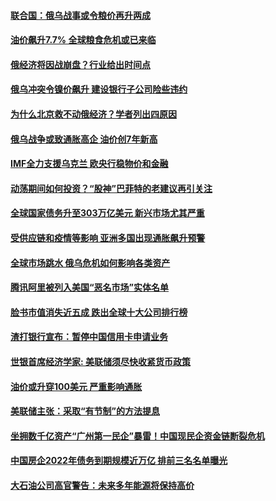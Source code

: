 #### [联合国：俄乌战事或令粮价再升两成](../pages/soh7/602366.md?t=03130907) 
#### [油价飙升7.7%   全球粮食危机或已来临](../pages/soh7/601249.md?t=03130907) 
#### [俄经济将因战崩盘？行业给出时间点](../pages/soh7/601033.md?t=03130907) 
#### [俄乌冲突令镍价飙升 建设银行子公司险些违约](../pages/soh7/601036.md?t=03130907) 
#### [为什么北京救不动俄经济？学者列出四原因](../pages/soh7/601042.md?t=03130907) 
#### [俄乌战争或致通胀高企 油价创7年新高](../pages/soh7/598777.md?t=03130907) 
#### [IMF全力支援乌克兰 欧央行稳物价和金融](../pages/soh7/597523.md?t=03130907) 
#### [动荡期间如何投资？“股神”巴菲特的老建议再引关注](../pages/soh7/597274.md?t=03130907) 
#### [全球国家债务升至303万亿美元 新兴市场尤其严重](../pages/soh7/596833.md?t=03130907) 
#### [受供应链和疫情等影响 亚洲多国出现通胀飙升预警](../pages/soh7/596353.md?t=03130907) 
#### [全球市场跳水 俄乌危机如何影响各类资产](../pages/soh7/596344.md?t=03130907) 
#### [腾讯阿里被列入美国“恶名市场”实体名单](../pages/soh7/595393.md?t=03130907) 
#### [脸书市值消失近五成 跌出全球十大公司排行榜](../pages/soh7/595216.md?t=03130907) 
#### [渣打银行宣布：暂停中国信用卡申请业务](../pages/soh7/594466.md?t=03130907) 
#### [世银首席经济学家: 美联储须尽快收紧货币政策](../pages/soh7/594298.md?t=03130907) 
#### [油价或升穿100美元 严重影响通胀](../pages/soh7/593986.md?t=03130907) 
#### [美联储主张：采取“有节制”的方法提息](../pages/soh7/593617.md?t=03130907) 
#### [坐拥数千亿资产“广州第一民企”暴雷！中国现民企资金链断裂危机](../pages/soh7/592957.md?t=03130907) 
#### [中国房企2022年债务到期规模近万亿 排前三名名单曝光](../pages/soh7/592660.md?t=03130907) 
#### [大石油公司高官警告：未来多年能源将保持高价](../pages/soh7/592639.md?t=03130907) 
